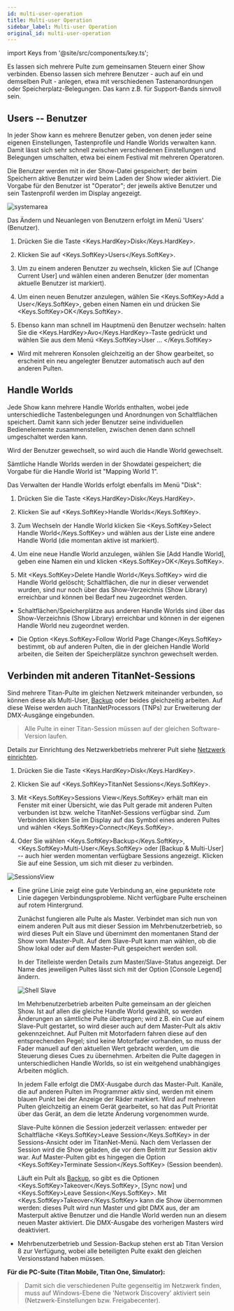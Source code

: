 ```yaml
---
id: multi-user-operation
title: Multi-user Operation
sidebar_label: Multi-user Operation
original_id: multi-user-operation
---
```


import Keys from '@site/src/components/key.ts';

Es lassen sich mehrere Pulte zum gemeinsamen Steuern einer Show
verbinden. Ebenso lassen sich mehrere Benutzer - auch auf ein und
demselben Pult - anlegen, etwa mit verschiedenen Tastenanordnungen oder
Speicherplatz-Belegungen. Das kann z.B. für Support-Bands sinnvoll sein.

Users -- Benutzer
-----------------

In jeder Show kann es mehrere Benutzer geben, von denen jeder seine
eigenen Einstellungen, Tastenprofile und Handle Worlds verwalten kann.
Damit lässt sich sehr schnell zwischen verschiedenen Einstellungen und
Belegungen umschalten, etwa bei einem Festival mit mehreren Operatoren.

Die Benutzer werden mit in der Show-Datei gespeichert; der beim
Speichern aktive Benutzer wird beim Laden der Show wieder aktiviert. Die
Vorgabe für den Benutzer ist "Operator"; der jeweils aktive Benutzer und
sein Tastenprofil werden im Display angezeigt.

![systemarea](/docs/images/System-Area.png)

Das Ändern und Neuanlegen von Benutzern erfolgt im Menü 'Users'
(Benutzer).

1.  Drücken Sie die Taste <Keys.HardKey>Disk</Keys.HardKey>.

2.  Klicken Sie auf <Keys.SoftKey>Users</Keys.SoftKey>.

3.  Um zu einem anderen Benutzer zu wechseln, klicken Sie auf \[Change
Current User\] und wählen einen anderen Benutzer (der momentan aktuelle
Benutzer ist markiert).

4.  Um einen neuen Benutzer anzulegen, wählen Sie <Keys.SoftKey>Add a User</Keys.SoftKey>, geben
einen Namen ein und drücken Sie <Keys.SoftKey>OK</Keys.SoftKey>.

5.  Ebenso kann man schnell im Hauptmenü den Benutzer wechseln: halten
Sie die <Keys.HardKey>Avo</Keys.HardKey>-Taste gedrückt und wählen Sie aus dem Menü <Keys.SoftKey>User ... </Keys.SoftKey>

-   Wird mit mehreren Konsolen gleichzeitig an der Show gearbeitet, so
    erscheint ein neu angelegter Benutzer automatisch auch auf den
    anderen Pulten.

Handle Worlds
-------------

Jede Show kann mehrere Handle Worlds enthalten, wobei jede
unterschiedliche Tastenbelegungen und Anordnungen von Schaltflächen
speichert. Damit kann sich jeder Benutzer seine individuellen
Bedienelemente zusammenstellen, zwischen denen dann schnell umgeschaltet
werden kann.

Wird der Benutzer gewechselt, so wird auch die Handle World gewechselt.

Sämtliche Handle Worlds werden in der Showdatei gespeichert; die Vorgabe
für die Handle World ist "Mapping World 1".

Das Verwalten der Handle Worlds erfolgt ebenfalls im Menü "Disk":

1.  Drücken Sie die Taste <Keys.HardKey>Disk</Keys.HardKey>.

2.  Klicken Sie auf <Keys.SoftKey>Handle Worlds</Keys.SoftKey>.

3.  Zum Wechseln der Handle World klicken Sie <Keys.SoftKey>Select Handle World</Keys.SoftKey>
und wählen aus der Liste eine andere Handle World (die momentan aktive
ist markiert).

4.  Um eine neue Handle World anzulegen, wählen Sie \[Add Handle
World\], geben eine Namen ein und klicken <Keys.SoftKey>OK</Keys.SoftKey>.

5.  Mit <Keys.SoftKey>Delete Handle World</Keys.SoftKey> wird die Handle World gelöscht;
Schaltflächen, die nur in dieser verwendet wurden, sind nur noch über
das Show-Verzeichnis (Show Library) erreichbar und können bei Bedarf neu
zugeordnet werden.

-   Schaltflächen/Speicherplätze aus anderen Handle Worlds sind über das
    Show-Verzeichnis (Show Library) erreichbar und können in der eigenen
    Handle World neu zugeordnet werden.

-   Die Option <Keys.SoftKey>Follow World Page Change</Keys.SoftKey> bestimmt, ob auf anderen
    Pulten, die in der gleichen Handle World arbeiten, die Seiten der
    Speicherplätze synchron gewechselt werden.

Verbinden mit anderen TitanNet-Sessions
---------------------------------------

Sind mehrere Titan-Pulte im gleichen Netzwerk miteinander
verbunden, so können diese als Multi-User, [Backup](../running-the-show/linking-consoles-for-multi-user-or-backup.md#pulte-für-den-backup-betrieb-einrichten) oder beides
gleichzeitig arbeiten. Auf diese Weise werden auch
TitanNetProcessors (TNPs) zur Erweiterung der DMX-Ausgänge
eingebunden.

> Alle Pulte in einer Titan-Session müssen auf der gleichen Software-Version laufen.

Details zur Einrichtung des Netzwerkbetriebs mehrerer Pult siehe
[Netzwerk einrichten](../networking.md).

1.  Drücken Sie die Taste <Keys.HardKey>Disk</Keys.HardKey>.

2.  Klicken Sie auf <Keys.SoftKey>TitanNet Sessions</Keys.SoftKey>.

3.  Mit <Keys.SoftKey>Sessions View</Keys.SoftKey> erhält man ein Fenster mit einer Übersicht,
wie das Pult gerade mit anderen Pulten verbunden ist bzw. welche
TitanNet-Sessions verfügbar sind. Zum Verbinden klicken Sie im Display
auf das Symbol eines anderen Pultes und wählen <Keys.SoftKey>Connect</Keys.SoftKey>.

4.  Oder Sie wählen <Keys.SoftKey>Backup</Keys.SoftKey>, <Keys.SoftKey>Multi-User</Keys.SoftKey> oder \[Backup &
Multi-User\] -- auch hier werden momentan verfügbare Sessions angezeigt.
Klicken Sie auf eine Session, um sich mit dieser zu verbinden.

![SessionsView](/docs/images/SessionsView.png)

-   Eine grüne Linie zeigt eine gute Verbindung an, eine gepunktete rote
    Linie dagegen Verbindungsprobleme. Nicht verfügbare Pulte erscheinen
    auf rotem Hintergrund.

    Zunächst fungieren alle Pulte als Master. Verbindet man sich nun von
    einem anderen Pult aus mit dieser Session im Mehrbenutzerbetrieb, so
    wird dieses Pult ein Slave und übernimmt den momentanen Stand der
    Show vom Master-Pult. Auf dem Slave-Pult kann man wählen, ob die
    Show lokal oder auf dem Master-Pult gespeichert werden soll.

    In der Titelleiste werden Details zum Master/Slave-Status angezeigt.
    Der Name des jeweiligen Pultes lässt sich mit der Option \[Console
    Legend\] ändern.

    ![Shell Slave](/docs/images/Shell-Slave.png)

	Im Mehrbenutzerbetrieb arbeiten Pulte gemeinsam an der gleichen Show.
	Ist auf allen die gleiche Handle World gewählt, so werden Änderungen an
	sämtliche Pulte übertragen; wird z.B. ein Cue auf einem Slave-Pult
	gestartet, so wird dieser auch auf dem Master-Pult als aktiv
	gekennzeichnet. Auf Pulten mit Motorfadern fahren diese auf den
	entsprechenden Pegel; sind keine Motorfader vorhanden, so muss der Fader
	manuell auf den aktuellen Wert gebracht werden, um die Steuerung dieses
	Cues zu übernehmen. Arbeiten die Pulte dagegen in unterschiedlichen
	Handle Worlds, so ist ein weitgehend unabhängiges Arbeiten möglich.

	In jedem Falle erfolgt die DMX-Ausgabe durch das Master-Pult. Kanäle,
	die auf anderen Pulten im Programmer aktiv sind, werden mit einem blauen
	Punkt bei der Anzeige der Räder markiert. Wird auf mehreren Pulten
	gleichzeitig an einem Gerät gearbeitet, so hat das Pult Priorität über
	das Gerät, an dem die letzte Änderung vorgenommen wurde.

	Slave-Pulte können die Session jederzeit verlassen: entweder per
	Schaltfläche <Keys.SoftKey>Leave Session</Keys.SoftKey> in der Sessions-Ansicht oder im
	TitanNet-Menü. Nach dem Verlassen der Session wird die Show geladen, die
	vor dem Beitritt zur Session aktiv war. Auf Master-Pulten gibt es
	hingegen die Option <Keys.SoftKey>Terminate Session</Keys.SoftKey> (Session beenden).

	Läuft ein Pult als [Backup](../running-the-show/linking-consoles-for-multi-user-or-backup.md#pulte-für-den-backup-betrieb-einrichten), so gibt es die Optionen <Keys.SoftKey>Takeover</Keys.SoftKey>, \[Sync
	now\] und <Keys.SoftKey>Leave Session</Keys.SoftKey>. Mit <Keys.SoftKey>Takeover</Keys.SoftKey> kann die Show übernommen
	werden: dieses Pult wird nun Master und gibt DMX aus, der am Masterpult
	aktive Benutzer und die Handle World werden nun an diesem neuen Master
	aktiviert. Die DMX-Ausgabe des vorherigen Masters wird deaktiviert.

-   Mehrbenutzerbetrieb und Session-Backup stehen erst ab Titan Version
    8 zur Verfügung, wobei alle beteiligten Pulte exakt den gleichen
    Versionsstand haben müssen.

**Für die PC-Suite (Titan Mobile, Titan One, Simulator):**

> Damit sich die verschiedenen Pulte gegenseitig im Netzwerk finden, muss auf Windows-Ebene die 'Network Discovery' aktiviert sein (Netzwerk-Einstellungen bzw. Freigabecenter).
